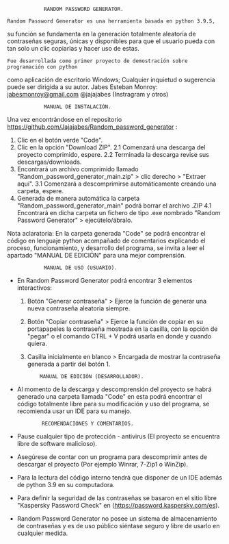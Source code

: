 				RANDOM PASSWORD GENERATOR.

	Random Password Generator es una herramienta basada en python 3.9.5, 
su función se fundamenta en la generación totalmente aleatoria de contraseñas seguras, 
únicas y disponibles para que el usuario pueda con tan solo un clic copiarlas y hacer uso de estas.

	Fue desarrollada como primer proyecto de demostración sobre programación con python 
como aplicación de escritorio Windows; Cualquier inquietud o sugerencia puede ser dirigida a su autor.
	Jabes Esteban Monroy: jabesmonroy@gmail.com
			      @jajajabes (Instragram y otros)


				MANUAL DE INSTALACIÓN.
Una vez encontrándose en el repositorio https://github.com/Jajajabes/Random_password_generator	:

1.	Clic en el botón verde "Code".
2.	Clic en la opción "Download ZIP". 2.1 Comenzará una descarga del proyecto comprimido, espere.
					  2.2 Terminada la descarga revise sus descargas/downloads.
3.	Encontrará un archivo comprimido llamado "Random_password_generator_main.zip" 
						      > clic derecho > "Extraer aquí".
			  			      3.1 Comenzará a descomprimirse automáticamente 
							  creando una carpeta, espere.
4.	Generada de manera automática la carpeta "Random_password_generator_main" podrá borrar el archivo .ZIP
			  	 	      4.1 Encontrará en dicha carpeta un fichero de tipo .exe nombrado 
			  		          "Random Password Generator" > ejecútelo/ábralo.

Nota aclaratoria: En la carpeta generada "Code" se podrá encontrar el código en lenguaje python acompañado de 
	          comentarios explicando el proceso, funcionamiento, y desarrollo del programa, se invita
		  a leer el apartado "MANUAL DE EDICIÓN" para una mejor comprensión.


				MANUAL DE USO (USUARIO).
-	En Random Password Generator podrá encontrar 3 elementos interactivos:
	1.	Botón "Generar contraseña" > Ejerce la función de generar una nueva contraseña aleatoria siempre.
	2.	Botón "Copiar contraseña" > Ejerce la función de copiar en su portapapeles la contraseña mostrada
					    en la casilla, con la opción de "pegar" o el comando CTRL + V
					    podrá usarla en donde y cuando quiera.
	3.	Casilla inicialmente en blanco > Encargada de mostrar la contraseña generada a partir del botón 1.


				MANUAL DE EDICIÓN (DESARROLLADOR).
-	Al momento de la descarga y descomprensión del proyecto se habrá generado una carpeta llamada "Code" 
	en esta podrá encontrar el código totalmente libre para su modificación y uso del programa, 
	se recomienda usar un IDE para su manejo.


				RECOMENDACIONES Y COMENTARIOS.
-	Pause cualquier tipo de protección - antivirus (El proyecto se encuentra libre de software malicioso).
-	Asegúrese de contar con un programa para descomprimir antes de descargar el proyecto 
							(Por ejemplo Winrar, 7-Zip1 o WinZip).
-	Para la lectura del código interno tendrá que disponer de un IDE además de python 3.9 en su computadora.
-	Para definir la seguridad de las contraseñas se basaron en el sitio libre "Kaspersky Password Check" en
									    (https://password.kaspersky.com/es).
-	Random Password Generator no posee un sistema de almacenamiento de contraseñas y es de uso público
	siéntase seguro y libre de usarlo en cualquier medida.